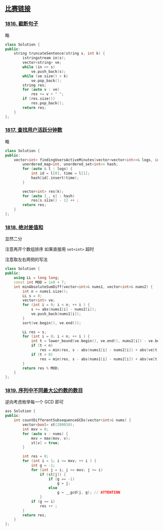 ## [比赛链接](https://leetcode.cn/contest/weekly-contest-235/)


### [1816. 截断句子](https://leetcode.cn/problems/truncate-sentence/)

略

```c++
class Solution {
public:
    string truncateSentence(string s, int k) {
        istringstream in(s);
        vector<string> ve;
        while (in >> s)
            ve.push_back(s);
        while (ve.size() > k)
            ve.pop_back();
        string res;
        for (auto v : ve)
            res += v + " ";
        if (res.size())
            res.pop_back();
        return res;
    }
};
```


### [1817. 查找用户活跃分钟数](https://leetcode.cn/problems/finding-the-users-active-minutes/)

略

```c++
class Solution {
public:
    vector<int> findingUsersActiveMinutes(vector<vector<int>>& logs, int k) {
        unordered_map<int, unordered_set<int>> hash;
        for (auto & l : logs) {
            int id = l[0], time = l[1];
            hash[id].insert(time);
        }
        
        vector<int> res(k);
        for (auto [_, s] : hash)
            res[s.size() - 1] ++ ;
        return res;
    }
};
```

### [1818. 绝对差值和](https://leetcode.cn/problems/minimum-absolute-sum-difference/)

显然二分

注意再开个数组排序 如果直接用 `set<int>` 超时

注意取左右两侧的写法

```c++
class Solution {
public:
    using LL = long long;
    const int MOD = 1e9 + 7;
    int minAbsoluteSumDiff(vector<int>& nums1, vector<int>& nums2) {
        int n = nums1.size();
        LL s = 0;
        vector<int> ve;
        for (int i = 0; i < n; ++ i ) {
            s += abs(nums1[i] - nums2[i]);
            ve.push_back(nums1[i]);
        }
        sort(ve.begin(), ve.end());
        
        LL res = s;
        for (int i = 0; i < n; ++ i ) {
            int t = lower_bound(ve.begin(), ve.end(), nums2[i]) - ve.begin();
            if (t < n)
                res = min(res, s - abs(nums1[i] - nums2[i]) + abs(ve[t] - nums2[i]));
            if (t > 0)
                res = min(res, s - abs(nums1[i] - nums2[i]) + abs(ve[t - 1] - nums2[i]));
        }
        return res % MOD;
    }
};
```

### [1819. 序列中不同最大公约数的数目](https://leetcode.cn/problems/number-of-different-subsequences-gcds/)

逆向考虑枚举每一个 GCD 即可

```c++
ass Solution {
public:
    int countDifferentSubsequenceGCDs(vector<int>& nums) {
        vector<bool> st(200010);
        int mxv = 0;
        for (auto v : nums) {
            mxv = max(mxv, v);
            st[v] = true;
        }
        
        int res = 0;
        for (int i = 1; i <= mxv; ++ i ) {
            int g = -1;
            for (int j = i; j <= mxv; j += i)
                if (st[j]) {
                    if (g == -1)
                        g = j;
                    else
                        g = __gcd(j, g); // ATTENTION
                }
            if (g == i)
                res ++ ;
        }
        return res;
    }
};
```

